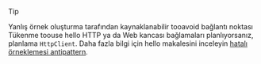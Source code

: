 > [!TIP]
>
> Yanlış örnek oluşturma tarafından kaynaklanabilir tooavoid bağlantı noktası Tükenme toouse hello HTTP ya da Web kancası bağlamaları planlıyorsanız, planlama `HttpClient`. Daha fazla bilgi için hello makalesini inceleyin [hatalı örneklemesi antipattern](https://docs.microsoft.com/en-us/azure/architecture/antipatterns/improper-instantiation/).
>
